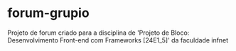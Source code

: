 # forum-grupio
 Projeto de forum criado para a disciplina de 'Projeto de Bloco: Desenvolvimento Front-end com Frameworks [24E1_5]' da faculdade infnet

